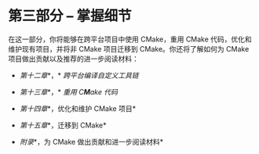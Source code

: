 # 第三部分 – 掌握细节

在这一部分，你将能够在跨平台项目中使用 CMake，重用 CMake 代码，优化和维护现有项目，并将非 CMake 项目迁移到 CMake。你还将了解如何为 CMake 项目做出贡献以及推荐的进一步阅读材料：

+   *第十二章**，* *跨平台编译自定义工具链*

+   *第十三章**，* *重用* *C**M**ake 代码*

+   *第十四章**，优化和维护 CMake 项目*

+   *第十五章**，迁移到 CMake*

+   *附录**，为 CMake 做出贡献和进一步阅读材料*
